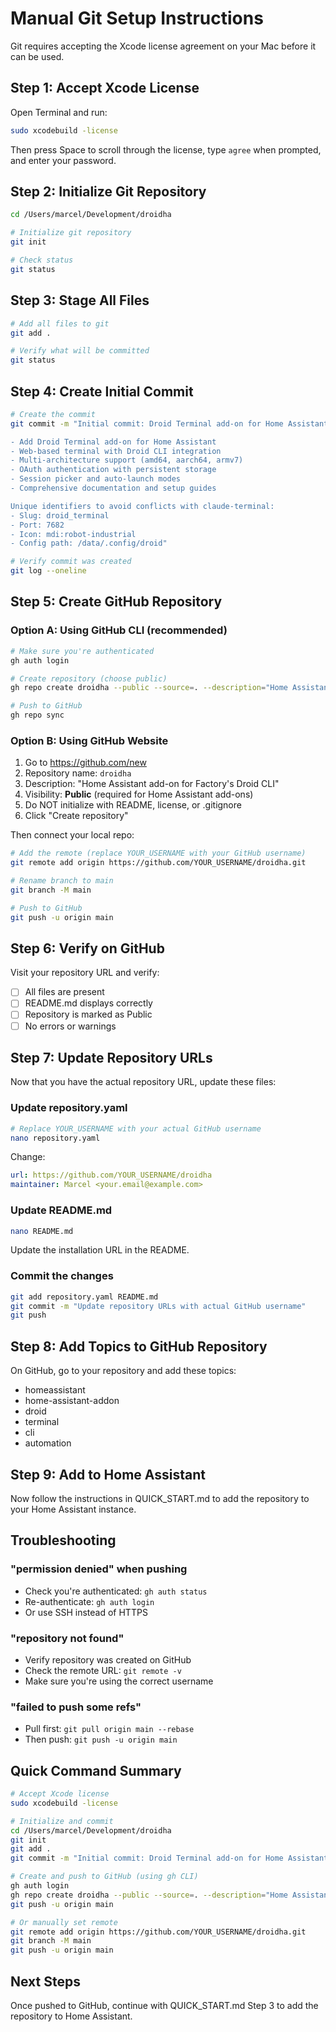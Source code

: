 # Manual Git Setup Instructions

Git requires accepting the Xcode license agreement on your Mac before it can be used.

## Step 1: Accept Xcode License

Open Terminal and run:
```bash
sudo xcodebuild -license
```

Then press Space to scroll through the license, type `agree` when prompted, and enter your password.

## Step 2: Initialize Git Repository

```bash
cd /Users/marcel/Development/droidha

# Initialize git repository
git init

# Check status
git status
```

## Step 3: Stage All Files

```bash
# Add all files to git
git add .

# Verify what will be committed
git status
```

## Step 4: Create Initial Commit

```bash
# Create the commit
git commit -m "Initial commit: Droid Terminal add-on for Home Assistant

- Add Droid Terminal add-on for Home Assistant
- Web-based terminal with Droid CLI integration
- Multi-architecture support (amd64, aarch64, armv7)
- OAuth authentication with persistent storage
- Session picker and auto-launch modes
- Comprehensive documentation and setup guides

Unique identifiers to avoid conflicts with claude-terminal:
- Slug: droid_terminal
- Port: 7682
- Icon: mdi:robot-industrial
- Config path: /data/.config/droid"

# Verify commit was created
git log --oneline
```

## Step 5: Create GitHub Repository

### Option A: Using GitHub CLI (recommended)

```bash
# Make sure you're authenticated
gh auth login

# Create repository (choose public)
gh repo create droidha --public --source=. --description="Home Assistant add-on for Factory's Droid CLI"

# Push to GitHub
gh repo sync
```

### Option B: Using GitHub Website

1. Go to https://github.com/new
2. Repository name: `droidha`
3. Description: "Home Assistant add-on for Factory's Droid CLI"
4. Visibility: **Public** (required for Home Assistant add-ons)
5. Do NOT initialize with README, license, or .gitignore
6. Click "Create repository"

Then connect your local repo:

```bash
# Add the remote (replace YOUR_USERNAME with your GitHub username)
git remote add origin https://github.com/YOUR_USERNAME/droidha.git

# Rename branch to main
git branch -M main

# Push to GitHub
git push -u origin main
```

## Step 6: Verify on GitHub

Visit your repository URL and verify:
- [ ] All files are present
- [ ] README.md displays correctly
- [ ] Repository is marked as Public
- [ ] No errors or warnings

## Step 7: Update Repository URLs

Now that you have the actual repository URL, update these files:

### Update repository.yaml

```bash
# Replace YOUR_USERNAME with your actual GitHub username
nano repository.yaml
```

Change:
```yaml
url: https://github.com/YOUR_USERNAME/droidha
maintainer: Marcel <your.email@example.com>
```

### Update README.md

```bash
nano README.md
```

Update the installation URL in the README.

### Commit the changes

```bash
git add repository.yaml README.md
git commit -m "Update repository URLs with actual GitHub username"
git push
```

## Step 8: Add Topics to GitHub Repository

On GitHub, go to your repository and add these topics:
- homeassistant
- home-assistant-addon
- droid
- terminal
- cli
- automation

## Step 9: Add to Home Assistant

Now follow the instructions in QUICK_START.md to add the repository to your Home Assistant instance.

## Troubleshooting

### "permission denied" when pushing
- Check you're authenticated: `gh auth status`
- Re-authenticate: `gh auth login`
- Or use SSH instead of HTTPS

### "repository not found"
- Verify repository was created on GitHub
- Check the remote URL: `git remote -v`
- Make sure you're using the correct username

### "failed to push some refs"
- Pull first: `git pull origin main --rebase`
- Then push: `git push -u origin main`

## Quick Command Summary

```bash
# Accept Xcode license
sudo xcodebuild -license

# Initialize and commit
cd /Users/marcel/Development/droidha
git init
git add .
git commit -m "Initial commit: Droid Terminal add-on for Home Assistant"

# Create and push to GitHub (using gh CLI)
gh auth login
gh repo create droidha --public --source=. --description="Home Assistant add-on for Factory's Droid CLI"
git push -u origin main

# Or manually set remote
git remote add origin https://github.com/YOUR_USERNAME/droidha.git
git branch -M main
git push -u origin main
```

## Next Steps

Once pushed to GitHub, continue with QUICK_START.md Step 3 to add the repository to Home Assistant.
